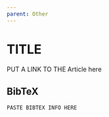 ```yaml
---
parent: Other
---
```


# TITLE

PUT A LINK TO THE Article here

## BibTeX
```
PASTE BIBTEX INFO HERE
```
